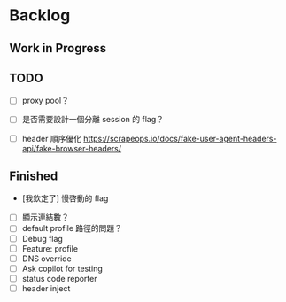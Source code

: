 # Backlog

## Work in Progress


## TODO

- [ ] proxy pool？


- [ ] 是否需要設計一個分離 session 的 flag？
- [ ] header 順序優化 https://scrapeops.io/docs/fake-user-agent-headers-api/fake-browser-headers/



## Finished

- [我欽定了] 慢啓動的 flag
- [ ] 顯示連結數？
- [ ] default profile 路徑的問題？
- [ ] Debug flag
- [ ] Feature: profile
- [ ] DNS override
- [ ] Ask copilot for testing
- [ ] status code reporter
- [ ] header inject
